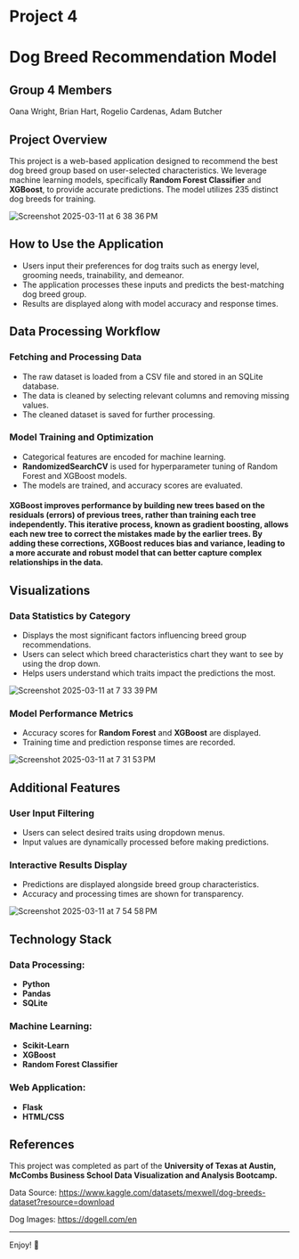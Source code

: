 # Project 4


# Dog Breed Recommendation Model

## Group 4 Members
Oana Wright, Brian Hart, Rogelio Cardenas, Adam Butcher

## Project Overview
This project is a web-based application designed to recommend the best dog breed group based on user-selected characteristics. We leverage machine learning models, specifically **Random Forest Classifier** and **XGBoost**, to provide accurate predictions. The model utilizes 235 distinct dog breeds for training.

![Screenshot 2025-03-11 at 6 38 36 PM](https://github.com/user-attachments/assets/bb707bee-fb03-4106-84ce-1458e15a977f)


## How to Use the Application
- Users input their preferences for dog traits such as energy level, grooming needs, trainability, and demeanor.
- The application processes these inputs and predicts the best-matching dog breed group.
- Results are displayed along with model accuracy and response times.

## Data Processing Workflow

### Fetching and Processing Data
- The raw dataset is loaded from a CSV file and stored in an SQLite database.
- The data is cleaned by selecting relevant columns and removing missing values.
- The cleaned dataset is saved for further processing.

### Model Training and Optimization
- Categorical features are encoded for machine learning.
- **RandomizedSearchCV** is used for hyperparameter tuning of Random Forest and XGBoost models.
- The models are trained, and accuracy scores are evaluated.

#### XGBoost improves performance by building new trees based on the residuals (errors) of previous trees, rather than training each tree independently. This iterative process, known as gradient boosting, allows each new tree to correct the mistakes made by the earlier trees. By adding these corrections, XGBoost reduces bias and variance, leading to a more accurate and robust model that can better capture complex relationships in the data.

## Visualizations

### Data Statistics by Category
- Displays the most significant factors influencing breed group recommendations.
- Users can select which breed characteristics chart they want to see by using the drop down.
- Helps users understand which traits impact the predictions the most.

![Screenshot 2025-03-11 at 7 33 39 PM](https://github.com/user-attachments/assets/bc2bc1d9-3fad-42b1-a79b-dc0bee681bc1)

### Model Performance Metrics
- Accuracy scores for **Random Forest** and **XGBoost** are displayed.
- Training time and prediction response times are recorded.

![Screenshot 2025-03-11 at 7 31 53 PM](https://github.com/user-attachments/assets/5ac41aea-e28a-4a2f-abed-e1cdbb6d0b18)

## Additional Features

### User Input Filtering
- Users can select desired traits using dropdown menus.
- Input values are dynamically processed before making predictions.

### Interactive Results Display
- Predictions are displayed alongside breed group characteristics.
- Accuracy and processing times are shown for transparency.

![Screenshot 2025-03-11 at 7 54 58 PM](https://github.com/user-attachments/assets/322e3392-01d3-4772-b48d-e997eaf161d5)


## Technology Stack

### Data Processing:
- **Python**
- **Pandas**
- **SQLite**

### Machine Learning:
- **Scikit-Learn**
- **XGBoost**
- **Random Forest Classifier**

### Web Application:
- **Flask**
- **HTML/CSS**

## References
This project was completed as part of the **University of Texas at Austin, McCombs Business School Data Visualization and Analysis Bootcamp.**

Data Source: https://www.kaggle.com/datasets/mexwell/dog-breeds-dataset?resource=download

Dog Images: https://dogell.com/en

---
Enjoy! 🐶


